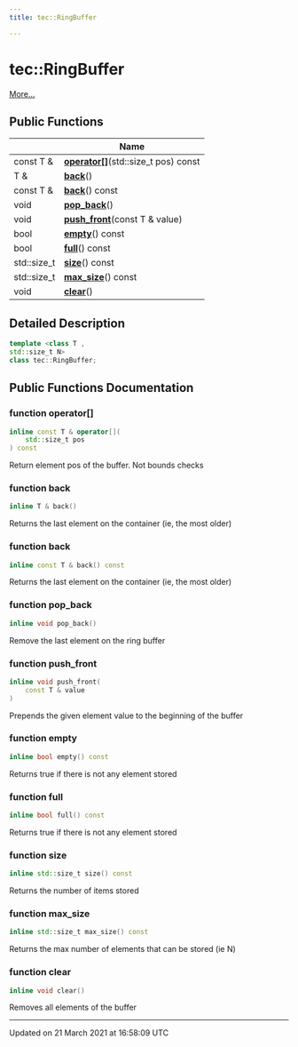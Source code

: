 ```yaml
---
title: tec::RingBuffer

---
```


# tec::RingBuffer



 [More...](#detailed-description)

## Public Functions

|                | Name           |
| -------------- | -------------- |
| const T & | **[operator[]](/engine/Classes/classtec_1_1_ring_buffer/#function-operator[])**(std::size_t pos) const |
| T & | **[back](/engine/Classes/classtec_1_1_ring_buffer/#function-back)**() |
| const T & | **[back](/engine/Classes/classtec_1_1_ring_buffer/#function-back)**() const |
| void | **[pop_back](/engine/Classes/classtec_1_1_ring_buffer/#function-pop_back)**() |
| void | **[push_front](/engine/Classes/classtec_1_1_ring_buffer/#function-push_front)**(const T & value) |
| bool | **[empty](/engine/Classes/classtec_1_1_ring_buffer/#function-empty)**() const |
| bool | **[full](/engine/Classes/classtec_1_1_ring_buffer/#function-full)**() const |
| std::size_t | **[size](/engine/Classes/classtec_1_1_ring_buffer/#function-size)**() const |
| std::size_t | **[max_size](/engine/Classes/classtec_1_1_ring_buffer/#function-max_size)**() const |
| void | **[clear](/engine/Classes/classtec_1_1_ring_buffer/#function-clear)**() |

## Detailed Description

```cpp
template <class T ,
std::size_t N>
class tec::RingBuffer;
```

## Public Functions Documentation

### function operator[]

```cpp
inline const T & operator[](
    std::size_t pos
) const
```


Return element pos of the buffer. Not bounds checks 


### function back

```cpp
inline T & back()
```


Returns the last element on the container (ie, the most older) 


### function back

```cpp
inline const T & back() const
```


Returns the last element on the container (ie, the most older) 


### function pop_back

```cpp
inline void pop_back()
```


Remove the last element on the ring buffer 


### function push_front

```cpp
inline void push_front(
    const T & value
)
```


Prepends the given element value to the beginning of the buffer 


### function empty

```cpp
inline bool empty() const
```


Returns true if there is not any element stored 


### function full

```cpp
inline bool full() const
```


Returns true if there is not any element stored 


### function size

```cpp
inline std::size_t size() const
```


Returns the number of items stored 


### function max_size

```cpp
inline std::size_t max_size() const
```


Returns the max number of elements that can be stored (ie N) 


### function clear

```cpp
inline void clear()
```


Removes all elements of the buffer 


-------------------------------

Updated on 21 March 2021 at 16:58:09 UTC